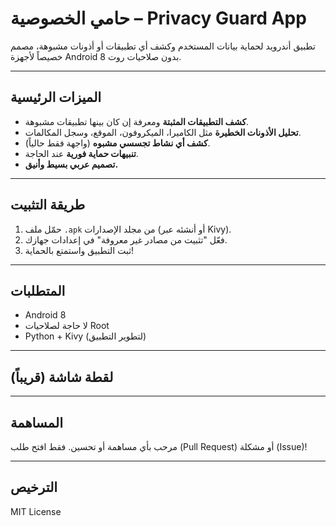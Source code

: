 
# حامي الخصوصية – Privacy Guard App

تطبيق أندرويد لحماية بيانات المستخدم وكشف أي تطبيقات أو أذونات مشبوهة، مصمم خصيصاً لأجهزة Android 8 بدون صلاحيات روت.

---

## الميزات الرئيسية

- **كشف التطبيقات المثبتة** ومعرفة إن كان بينها تطبيقات مشبوهة.
- **تحليل الأذونات الخطيرة** مثل الكاميرا، الميكروفون، الموقع، وسجل المكالمات.
- **كشف أي نشاط تجسسي مشبوه** (واجهة فقط حالياً).
- **تنبيهات حماية فورية** عند الحاجة.
- **تصميم عربي بسيط وأنيق.**

---

## طريقة التثبيت

1. حمّل ملف `.apk` من مجلد الإصدارات (أو أنشئه عبر Kivy).
2. فعّل "تثبيت من مصادر غير معروفة" في إعدادات جهازك.
3. ثبت التطبيق واستمتع بالحماية!

---

## المتطلبات

- Android 8
- لا حاجة لصلاحيات Root
- Python + Kivy (لتطوير التطبيق)

---

## لقطة شاشة (قريباً)

---

## المساهمة

مرحب بأي مساهمة أو تحسين. فقط افتح طلب (Pull Request) أو مشكلة (Issue)!

---

## الترخيص

MIT License
